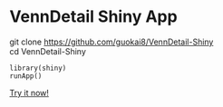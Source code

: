 # VennDetail Shiny App
git clone https://github.com/guokai8/VennDetail-Shiny    
cd VennDetail-Shiny
```
library(shiny)
runApp()
```
[Try it now!](http://hurlab.med.und.edu/VennDetail)
